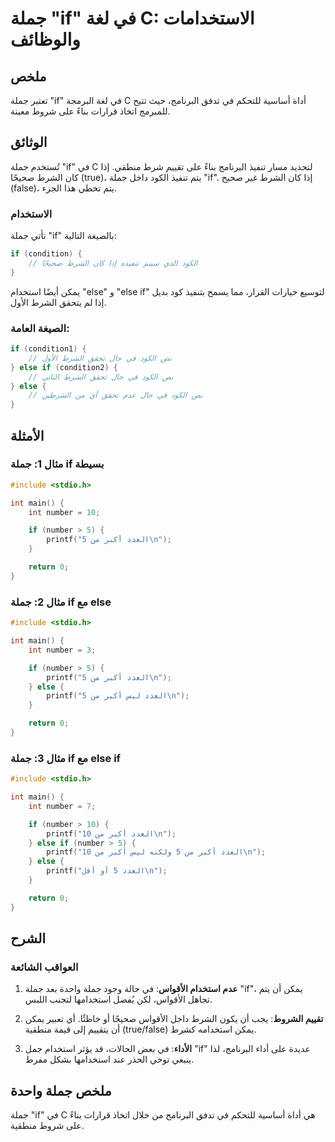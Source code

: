 <!--
Meta Description: # جملة "if" في لغة C: الاستخدامات والوظائف ## ملخص تعتبر جملة "if" في لغة البرمجة C أداة أساسية للتحكم في تدفق البرنامج، حيث تتيح للمبرمج اتخاذ قرارات...
Meta Keywords: جملة, else, الشرط, number, int
-->

# جملة "if" في لغة C: الاستخدامات والوظائف

## ملخص
تعتبر جملة "if" في لغة البرمجة C أداة أساسية للتحكم في تدفق البرنامج، حيث تتيح للمبرمج اتخاذ قرارات بناءً على شروط معينة.

## الوثائق
تُستخدم جملة "if" في C لتحديد مسار تنفيذ البرنامج بناءً على تقييم شرط منطقي. إذا كان الشرط صحيحًا (true)، يتم تنفيذ الكود داخل جملة "if". إذا كان الشرط غير صحيح (false)، يتم تخطي هذا الجزء.

### الاستخدام
تأتي جملة "if" بالصيغة التالية:

```c
if (condition) {
    // الكود الذي سيتم تنفيذه إذا كان الشرط صحيحًا
}
```

يمكن أيضًا استخدام "else" و "else if" لتوسيع خيارات القرار، مما يسمح بتنفيذ كود بديل إذا لم يتحقق الشرط الأول.

### الصيغة العامة:
```c
if (condition1) {
    // نص الكود في حال تحقق الشرط الأول
} else if (condition2) {
    // نص الكود في حال تحقق الشرط الثاني
} else {
    // نص الكود في حال عدم تحقق أي من الشرطين
}
```

## الأمثلة
### مثال 1: جملة if بسيطة
```c
#include <stdio.h>

int main() {
    int number = 10;

    if (number > 5) {
        printf("العدد أكبر من 5\n");
    }

    return 0;
}
```

### مثال 2: جملة if مع else
```c
#include <stdio.h>

int main() {
    int number = 3;

    if (number > 5) {
        printf("العدد أكبر من 5\n");
    } else {
        printf("العدد ليس أكبر من 5\n");
    }

    return 0;
}
```

### مثال 3: جملة if مع else if
```c
#include <stdio.h>

int main() {
    int number = 7;

    if (number > 10) {
        printf("العدد أكبر من 10\n");
    } else if (number > 5) {
        printf("العدد أكبر من 5 ولكنه ليس أكبر من 10\n");
    } else {
        printf("العدد 5 أو أقل\n");
    }

    return 0;
}
```

## الشرح
### العواقب الشائعة
1. **عدم استخدام الأقواس**: في حالة وجود جملة واحدة بعد جملة "if"، يمكن أن يتم تجاهل الأقواس، لكن يُفضل استخدامها لتجنب اللبس.
   
2. **تقييم الشروط**: يجب أن يكون الشرط داخل الأقواس صحيحًا أو خاطئًا. أي تعبير يمكن أن يتقييم إلى قيمة منطقية (true/false) يمكن استخدامه كشرط.

3. **الأداء**: في بعض الحالات، قد يؤثر استخدام جمل "if" عديدة على أداء البرنامج، لذا ينبغي توخي الحذر عند استخدامها بشكل مفرط.

## ملخص جملة واحدة
جملة "if" في C هي أداة أساسية للتحكم في تدفق البرنامج من خلال اتخاذ قرارات بناءً على شروط منطقية.